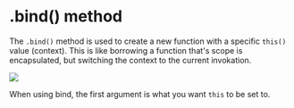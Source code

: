 # .bind() method

The <code>.bind()</code> method is used to create a new function with a specific <code>this()</code> value (context). This is like borrowing a function that's scope is encapsulated, but switching the context to the current invokation.

![](/assets/bind.png)

When using bind, the first argument is what you want <code>this</code> to be set to.
